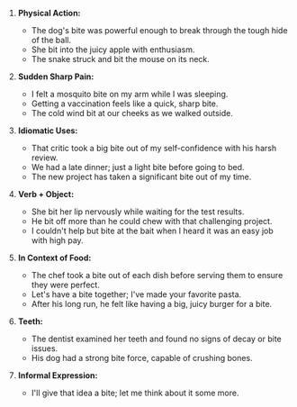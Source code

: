 1. **Physical Action:**
   - The dog's bite was powerful enough to break through the tough hide of the ball.
   - She bit into the juicy apple with enthusiasm.
   - The snake struck and bit the mouse on its neck.

2. **Sudden Sharp Pain:**
   - I felt a mosquito bite on my arm while I was sleeping.
   - Getting a vaccination feels like a quick, sharp bite.
   - The cold wind bit at our cheeks as we walked outside.

3. **Idiomatic Uses:**
   - That critic took a big bite out of my self-confidence with his harsh review.
   - We had a late dinner; just a light bite before going to bed.
   - The new project has taken a significant bite out of my time.

4. **Verb + Object:**
   - She bit her lip nervously while waiting for the test results.
   - He bit off more than he could chew with that challenging project.
   - I couldn't help but bite at the bait when I heard it was an easy job with high pay.

5. **In Context of Food:**
   - The chef took a bite out of each dish before serving them to ensure they were perfect.
   - Let's have a bite together; I've made your favorite pasta.
   - After his long run, he felt like having a big, juicy burger for a bite.

6. **Teeth:**
   - The dentist examined her teeth and found no signs of decay or bite issues.
   - His dog had a strong bite force, capable of crushing bones.

7. **Informal Expression:**
   - I'll give that idea a bite; let me think about it some more.